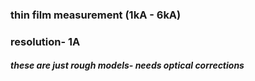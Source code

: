 ### thin film measurement (1kA - 6kA) 
### resolution- 1A
##### these are just rough models- needs optical corrections